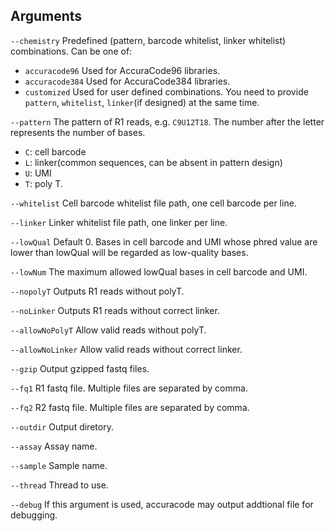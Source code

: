 ## Arguments
`--chemistry` Predefined (pattern, barcode whitelist, linker whitelist) combinations. Can be one of:  
- `accuracode96` Used for AccuraCode96 libraries.  
- `accuracode384` Used for AccuraCode384 libraries.  
- `customized` Used for user defined combinations. You need to provide `pattern`, `whitelist`, `linker`(if designed) at the 
same time.

`--pattern` The pattern of R1 reads, e.g. `C9U12T18`. The number after the letter represents the number 
        of bases.  
- `C`: cell barcode  
- `L`: linker(common sequences, can be absent in pattern design)  
- `U`: UMI    
- `T`: poly T.

`--whitelist` Cell barcode whitelist file path, one cell barcode per line.

`--linker` Linker whitelist file path, one linker per line.

`--lowQual` Default 0. Bases in cell barcode and UMI whose phred value are lower than lowQual will be regarded as low-quality bases.

`--lowNum` The maximum allowed lowQual bases in cell barcode and UMI.

`--nopolyT` Outputs R1 reads without polyT.

`--noLinker` Outputs R1 reads without correct linker.

`--allowNoPolyT` Allow valid reads without polyT.

`--allowNoLinker` Allow valid reads without correct linker.

`--gzip` Output gzipped fastq files.

`--fq1` R1 fastq file. Multiple files are separated by comma.

`--fq2` R2 fastq file. Multiple files are separated by comma.

`--outdir` Output diretory.

`--assay` Assay name.

`--sample` Sample name.

`--thread` Thread to use.

`--debug` If this argument is used, accuracode may output addtional file for debugging.


